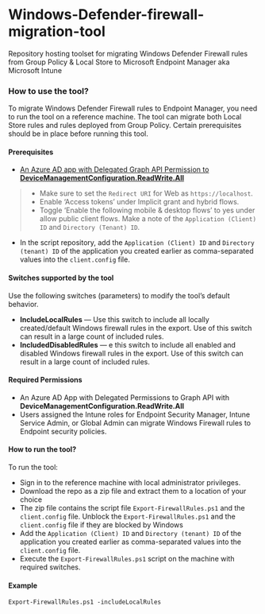 # Windows-Defender-firewall-migration-tool
Repository hosting toolset for migrating Windows Defender Firewall rules from Group Policy &amp; Local Store to Microsoft Endpoint Manager aka Microsoft Intune

### How to use the tool?
To migrate Windows Defender Firewall rules to Endpoint Manager, you need to run the tool on a reference machine. The tool can migrate both Local Store rules and rules deployed from Group Policy. Certain prerequisites should be in place before running this tool.

#### Prerequisites
* [An Azure AD app with Delegated Graph API Permission to **DeviceManagementConfiguration.ReadWrite.All**](https://docs.microsoft.com/en-us/azure/active-directory/develop/quickstart-configure-app-access-web-apis#delegated-permission-to-microsoft-graph)

> * Make sure to set the `Redirect URI` for Web as `https://localhost`.
> * Enable ‘Access tokens’ under Implicit grant and hybrid flows.
> * Toggle ‘Enable the following mobile & desktop flows’ to yes under allow public client flows. Make a note of the `Application (Client) ID` and `Directory (Tenant) ID`.

* In the script repository, add the `Application (Client) ID` and `Directory (tenant) ID` of the application you created earlier as comma-separated values into the `client.config` file.

#### Switches supported by the tool
Use the following switches (parameters) to modify the tool’s default behavior.

* **IncludeLocalRules** — Use this switch to include all locally created/default Windows firewall rules in the export. Use of this switch can result in a large count of included rules.
* **IncludedDisabledRules** — e this switch to include all enabled and disabled Windows firewall rules in the export. Use of this switch can result in a large count of included rules.

#### Required Permissions
* An Azure AD App with Delegated Permissions to Graph API with **DeviceManagementConfiguration.ReadWrite.All**
* Users assigned the Intune roles for Endpoint Security Manager, Intune Service Admin, or Global Admin can migrate Windows Firewall rules to Endpoint security policies.

#### How to run the tool?
To run the tool:

* Sign in to the reference machine with local administrator privileges.
* Download the repo as a zip file and extract them to a location of your choice
* The zip file contains the script file `Export-FirewallRules.ps1` and the `client.config` file. Unblock the `Export-FirewallRules.ps1` and the `client.config` file if they are blocked by Windows
* Add the `Application (Client) ID` and `Directory (tenant) ID` of the application you created earlier as comma-separated values into the `client.config` file.
* Execute the `Export-FirewallRules.ps1` script on the machine with required switches.

#### Example
`Export-FirewallRules.ps1 -includeLocalRules`